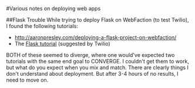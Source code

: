 #Various notes on deploying web apps

##Flask Trouble
While trying to deploy Flask on WebFaction (to test Twilio), I found the following tutorials:

-  http://aaronpresley.com/deploying-a-flask-project-on-webfaction/
-  The [Flask tutorial](http://flask.pocoo.org/snippets/65/) (suggested by Twilio)

BOTH of these seemed to diverge, where one would've expected two tutorials with the same end goal to CONVERGE. I couldn't get them to work, but what do you expect when you mix and match. There are clearly things I don't understand about deployment. But after 3-4 hours of no results, I need to move on.


